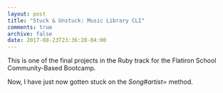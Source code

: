 ```yaml
---
layout: post
title: "Stuck & Unstuck: Music Library CLI"
comments: true
archive: false
date: 2017-08-23T23:36:28-04:00
---
```


This is one of the final projects in the Ruby track for the Flatiron School Community-Based Bootcamp. 

Now, I have just now gotten stuck on the <em>Song#artist=</em> method. 